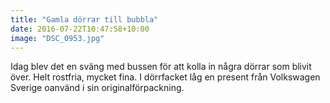 ```yaml
---
title: "Gamla dörrar till bubbla"
date: 2016-07-22T10:47:58+10:00 
image: "DSC_0953.jpg"
---
```


Idag blev det en sväng med bussen för att kolla in några dörrar som blivit över. Helt rostfria, mycket fina. I dörrfacket låg en present från Volkswagen Sverige oanvänd i sin originalförpackning.
